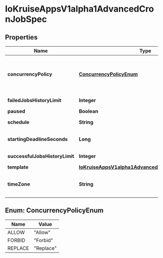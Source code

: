 
# IoKruiseAppsV1alpha1AdvancedCronJobSpec

## Properties
Name | Type | Description | Notes
------------ | ------------- | ------------- | -------------
**concurrencyPolicy** | [**ConcurrencyPolicyEnum**](#ConcurrencyPolicyEnum) | Specifies how to treat concurrent executions of a Job. Valid values are: - \&quot;Allow\&quot; (default): allows CronJobs to run concurrently; - \&quot;Forbid\&quot;: forbids concurrent runs, skipping next run if previous run hasn&#39;t finished yet; - \&quot;Replace\&quot;: cancels currently running job and replaces it with a new one |  [optional]
**failedJobsHistoryLimit** | **Integer** | The number of failed finished jobs to retain. This is a pointer to distinguish between explicit zero and not specified. |  [optional]
**paused** | **Boolean** | Paused will pause the cron job. |  [optional]
**schedule** | **String** | The schedule in Cron format, see https://en.wikipedia.org/wiki/Cron. | 
**startingDeadlineSeconds** | **Long** | Optional deadline in seconds for starting the job if it misses scheduled time for any reason.  Missed jobs executions will be counted as failed ones. |  [optional]
**successfulJobsHistoryLimit** | **Integer** | The number of successful finished jobs to retain. This is a pointer to distinguish between explicit zero and not specified. |  [optional]
**template** | [**IoKruiseAppsV1alpha1AdvancedCronJobSpecTemplate**](IoKruiseAppsV1alpha1AdvancedCronJobSpecTemplate.md) |  | 
**timeZone** | **String** | The time zone name for the given schedule, see https://en.wikipedia.org/wiki/List_of_tz_database_time_zones. If not specified, this will default to the time zone of the kruise-controller-manager process. |  [optional]


<a name="ConcurrencyPolicyEnum"></a>
## Enum: ConcurrencyPolicyEnum
Name | Value
---- | -----
ALLOW | &quot;Allow&quot;
FORBID | &quot;Forbid&quot;
REPLACE | &quot;Replace&quot;



